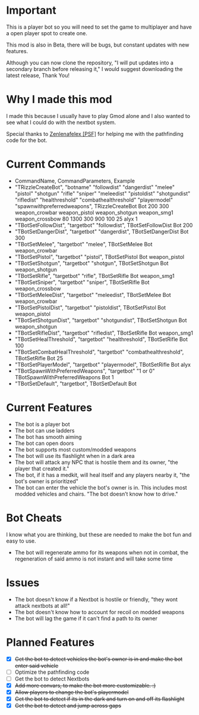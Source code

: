 # Important
This is a player bot so you will need to set the game to multiplayer and have a open player spot to create one.

This mod is also in Beta, there will be bugs, but constant updates with new features.

Although you can now clone the repository, "I will put updates into a secondary branch before releasing it," I would suggest downloading the latest release, Thank You!

# Why I made this mod
I made this because I usually have to play Gmod alone and I also wanted to see what I could do with the nextbot system.

Special thanks to [Zenlenafelex [PSF]](https://steamcommunity.com/profiles/76561198976669728) for helping me with the pathfinding code for the bot.

# Current Commands
- CommandName, CommandParameters, Example
- "TRizzleCreateBot", "botname" "followdist" "dangerdist" "melee" "pistol" "shotgun" "rifle" "sniper" "meleedist" "pistoldist" "shotgundist" "rifledist" "healthreshold" "combathealthreshold" "playermodel" "spawnwithpreferredweapons", TRizzleCreateBot Bot 200 300 weapon_crowbar weapon_pistol weapon_shotgun weapon_smg1 weapon_crossbow 80 1300 300 900 100 25 alyx 1
- "TBotSetFollowDist", "targetbot" "followdist", TBotSetFollowDist Bot 200
- "TBotSetDangerDist", "targetbot" "dangerdist", TBotSetDangerDist Bot 300
- "TBotSetMelee", "targetbot" "melee", TBotSetMelee Bot weapon_crowbar
- "TBotSetPistol", "targetbot" "pistol", TBotSetPistol Bot weapon_pistol
- "TBotSetShotgun", "targetbot" "shotgun", TBotSetShotgun Bot weapon_shotgun
- "TBotSetRifle", "targetbot" "rifle", TBotSetRifle Bot weapon_smg1
- "TBotSetSniper", "targetbot" "sniper", TBotSetRifle Bot weapon_crossbow
- "TBotSetMeleeDist", "targetbot" "meleedist", TBotSetMelee Bot weapon_crowbar
- "TBotSetPistolDist", "targetbot" "pistoldist", TBotSetPistol Bot weapon_pistol
- "TBotSetShotgunDist", "targetbot" "shotgundist", TBotSetShotgun Bot weapon_shotgun
- "TBotSetRifleDist", "targetbot" "rifledist", TBotSetRifle Bot weapon_smg1
- "TBotSetHealThreshold", "targetbot" "healthreshold", TBotSetRifle Bot 100
- "TBotSetCombatHealThreshold", "targetbot" "combathealthreshold", TBotSetRifle Bot 25
- "TBotSetPlayerModel", "targetbot" "playermodel", TBotSetRifle Bot alyx
- "TBotSpawnWithPreferredWeapons", "targetbot" "1 or 0" TBotSpawnWithPreferredWeapons Bot 1
- "TBotSetDefault", "targetbot", TBotSetDefault Bot


# Current Features
- The bot is a player bot
- The bot can use ladders
- The bot has smooth aiming
- The bot can open doors
- The bot supports most custom/modded weapons
- The bot will use its flashlight when in a dark area
- The bot will attack any NPC that is hostile them and its owner, "the player that created it."
- The bot, if it has a medkit, will heal itself and any players nearby it, "the bot's owner is prioritized"
- The bot can enter the vehicle the bot's owner is in. This includes most modded vehicles and chairs. "The bot doesn’t know how to drive."

# Bot Cheats
I know what you are thinking, but these are needed to make the bot fun and easy to use.
- The bot will regenerate ammo for its weapons when not in combat, the regeneration of said ammo is not instant and will take some time

# Issues
- The bot doesn't know if a Nextbot is hostile or friendly, "they wont attack nextbots at all!"
- The bot doesn't know how to account for recoil on modded weapons
- The bot will lag the game if it can't find a path to its owner

# Planned Features
- [x] ~~Get the bot to detect vehicles the bot's owner is in and make the bot enter said vehicle~~
- [ ] Optimize the pathfinding code
- [ ] Get the bot to detect Nextbots
- [x] ~~Add more convars, to make the bot more customizable. :)~~
- [x] ~~Allow players to change the bot's playermodel~~
- [x] ~~Get the bot to detect if its in the dark and turn on and off its flashlight~~
- [x] ~~Get the bot to detect and jump across gaps~~

